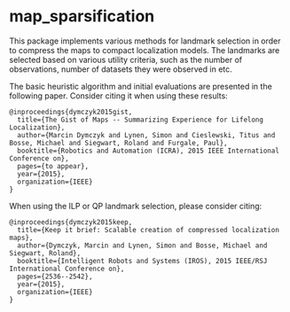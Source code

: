 map_sparsification
=================

This package implements various methods for landmark selection in order to 
compress the maps to compact localization models. The landmarks are selected 
based on various utility criteria, such as the number of observations, number 
of datasets they were observed in etc. 

The basic heuristic algorithm and initial evaluations are presented in the
following paper. Consider citing it when using these results:
```
@inproceedings{dymczyk2015gist,
  title={The Gist of Maps -- Summarizing Experience for Lifelong Localization},
  author={Marcin Dymczyk and Lynen, Simon and Cieslewski, Titus and Bosse, Michael and Siegwart, Roland and Furgale, Paul},
  booktitle={Robotics and Automation (ICRA), 2015 IEEE International Conference on},
  pages={to appear},
  year={2015},
  organization={IEEE}
}
```

When using the ILP or QP landmark selection, please consider citing:
```
@inproceedings{dymczyk2015keep,
  title={Keep it brief: Scalable creation of compressed localization maps},
  author={Dymczyk, Marcin and Lynen, Simon and Bosse, Michael and Siegwart, Roland},
  booktitle={Intelligent Robots and Systems (IROS), 2015 IEEE/RSJ International Conference on},
  pages={2536--2542},
  year={2015},
  organization={IEEE}
}
```